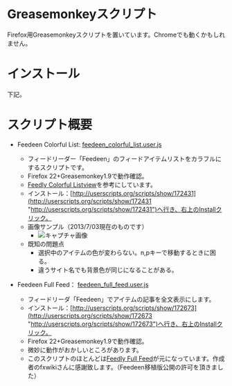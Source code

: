 # Greasemonkeyスクリプト

Firefox用Greasemonkeyスクリプトを置いています。Chromeでも動くかもしれません。

# インストール

下記。

# スクリプト概要

* Feedeen Colorful List: [feedeen_colorful_list.user.js](https://github.com/Alty/greasemonkey/blob/master/feedeen_colorful_list.user.js "feedeen_colorful_list.user.js")

    * フィードリーダー「Feedeen」のフィードアイテムリストをカラフルにするスクリプトです。
	* Firefox 22+Greasemonkey1.9で動作確認。
	* [Feedly Colorful Listview](https://userscripts.org/scripts/show/162256 "Feedly Colorful Listview")を参考にしています。
	* インストール：[http://userscripts.org/scripts/show/172431](http://userscripts.org/scripts/show/172431 "http://userscripts.org/scripts/show/172431")へ行き、右上のInstallクリック。
	* 画像サンプル（2013/7/03現在のものです）
		* ![キャプチャ画像](https://raw.github.com/Alty/greasemonkey/master/colorfulfeedeen.jpg)
	* 既知の問題点
		* 選択中のアイテムの色が変わらない。n,pキーで移動するときに困る。
		* 違うサイト名でも背景色が同じになることがある。
		
* Feedeen Full Feed：  [feedeen_full_feed.user.js](https://github.com/Alty/greasemonkey/blob/master/feedeen_full_feed.user.js "feedeen_full_feed.user.js")

	* フィードリーダ「Feedeen」でアイテムの記事を全文表示にします。
	* インストール：[http://userscripts.org/scripts/show/172673](http://userscripts.org/scripts/show/172673 "http://userscripts.org/scripts/show/172673")へ行き、右上のInstallクリック。
	* Firefox 22+Greasemonkey1.9で動作確認。
	* 微妙に動作がおかしいところがあります。
	* このスクリプトのほとんどは[Feedly Full Feed](http://userscripts.org/scripts/show/171868 "Feedly Full Feed")が元になっています。作成者のfxwikiさんに感謝致します。（Feedeen移植版公開の許可を頂きました）